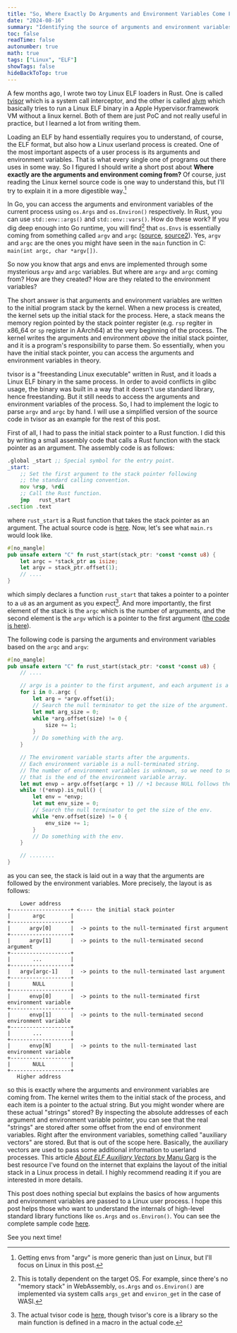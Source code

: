```yaml
---
title: "So, Where Exactly Do Arguments and Environment Variables Come From?"
date: "2024-08-16"
summary: "Identifying the source of arguments and environment variables in a Linux process."
toc: false
readTime: false
autonumber: true
math: true
tags: ["Linux", "ELF"]
showTags: false
hideBackToTop: true
---
```


A few months ago, I wrote two toy Linux ELF loaders in Rust. One is called [tvisor](https://github.com/mathetake/tvisor)
which is a system call interceptor, and the other is called [alvm](https://github.com/mathetake/alvm) which basically
tries to run a Linux ELF binary in a Apple Hypervisor.framework VM without a linux kernel. Both of them are just
PoC and not really useful in practice, but I learned a lot from writing them.

Loading an ELF by hand essentially requires you to understand, of course, the ELF format, but also how a Linux userland
process is created. One of the most important aspects of a user process is its arguments and environment variables. That is 
what every single one of programs out there uses in some way. So I figured I should write a short post about **Where
exactly are the arguments and environment coming from?** Of course, just reading the Linux kernel source code is one
way to understand this, but I'll try to explain it in a more digestible way.[^1]

In Go, you can access the arguments and environment variables of the current process using `os.Args` and `os.Environ()` respectively.
In Rust, you can use `std::env::args()` and `std::env::vars()`. How do these work? If you dig deep enough into Go runtime,
you will find[^2] that `os.Envs` is essentially coming from something called `argv` and `argc` ([source](https://github.com/golang/go/blob/0320616db9e21fd8811a2189a56f234b9737f95f/src/runtime/runtime1.go#L82-L95), [source2](https://github.com/golang/go/blob/0320616db9e21fd8811a2189a56f234b9737f95f/src/runtime/runtime1.go#L54-L57)).
Yes, `argv` and `argc` are the ones you might have seen in the `main` function in C: `main(int argc, char *argv[])`.

So now you know that args and envs are implemented through some mysterious `argv` and `argc` variables. But where are `argv` and `argc` coming from? How are they
created? How are they related to the environment variables?

The short answer is that arguments and environment variables are written to the initial program stack by the kernel. 
When a new process is created, the kernel sets up the initial stack for the process. Here, a stack means the 
memory region pointed by the stack pointer register (e.g. `rsp` regiter in x86_64 or `sp` register in AArch64) at the very beginning of the process. 
The kernel writes the arguments and environment _above_ the initial stack pointer, and it is a program's responsibility to parse them.
So essentially, when you have the initial stack pointer, you can access the arguments and environment variables in theory.

tvisor is a "freestanding Linux executable" written in Rust, and it loads a Linux ELF binary in the same process. In order to avoid conflicts
in glibc usage, the binary was built in a way that it doesn't use standard library, hence freestanding. But it still needs to
access the arguments and environment variables of the process. So, I had to implement the logic to parse `argv` and `argc` by hand.
I will use a simplified version of the source code in tvisor as an example for the rest of this post.

First of all, I had to pass the initial stack pointer to a Rust function. I did this by writing a small assembly code that
calls a Rust function with the stack pointer as an argument. The assembly code is as follows:

```asm
.global _start ;; Special symbol for the entry point.
_start:
    ;; Set the first argument to the stack pointer following
    ;; the standard calling convention.
	mov %rsp, %rdi
	;; Call the Rust function.
	jmp   rust_start
.section .text
```

where `rust_start` is a Rust function that takes the stack pointer as an argument. The actual source code is [here](https://github.com/mathetake/tvisor/blob/3c1bcb2a6fae7053a65909de10e0b09a190eee28/tvisor/asm/entry_x86_64.S).
Now, let's see what `main.rs` would look like.

```rust
#[no_mangle]
pub unsafe extern "C" fn rust_start(stack_ptr: *const *const u8) {
    let argc = *stack_ptr as isize;
    let argv = stack_ptr.offset(1);
    // ....
}
```

which simply declares a function `rust_start` that takes a pointer to a pointer to a `u8` as an argument as you expect[^3].
And more importantly, the first element of the stack is the `argc` which is the number of arguments, 
and the second element is the `argv` which is a pointer to the first argument ([the code is here](https://github.com/mathetake/tvisor/blob/3c1bcb2a6fae7053a65909de10e0b09a190eee28/tvisor/src/lib.rs#L84-L85)).

The following code is parsing the arguments and environment variables based on the `argc` and `argv`:

```rust
#[no_mangle]
pub unsafe extern "C" fn rust_start(stack_ptr: *const *const u8) {
    // ....

    // argv is a pointer to the first argument, and each argument is a null-terminated string.
    for i in 0..argc {
        let arg = *argv.offset(i);
        // Search the null terminator to get the size of the argument.
        let mut arg_size = 0;
        while *arg.offset(size) != 0 {
            size += 1;
        }
        // Do something with the arg.
    }

    // The enviroment variable starts after the arguments.
    // Each environment variable is a null-terminated string.
    // The number of environment variables is unknown, so we need to search for the null pointer
    // that is the end of the environment variable array.
    let mut envp = argv.offset(argc + 1) // +1 because NULL follows the arguments.
    while !(*envp).is_null() {
        let env = *envp;
        let mut env_size = 0;
        // Search the null terminator to get the size of the env.
        while *env.offset(size) != 0 {
            env_size += 1;
        }
        // Do something with the env.
    }

    // ........
}
```

as you can see, the stack is laid out in a way that the arguments are followed by the environment variables.
More precisely, the layout is as follows:

```
    Lower address
+-------------------+ <---- the initial stack pointer
|       argc        |
+-------------------+
|      argv[0]      |  -> points to the null-terminated first argument
+-------------------+
|      argv[1]      |  -> points to the null-terminated second argument
+-------------------+
|       ...         |
+-------------------+
|   argv[argc-1]    |  -> points to the null-terminated last argument
+-------------------+
|       NULL        |
+-------------------+
|      envp[0]      |  -> points to the null-terminated first environment variable
+-------------------+
|      envp[1]      |  -> points to the null-terminated second environment variable
+-------------------+
|       ...         |
+-------------------+
|      envp[N]      |  -> points to the null-terminated last environment variable
+-------------------+
|       NULL        |
+-------------------+
   Higher address
```

so this is exactly where the arguments and environment variables are coming from. 
The kernel writes them to the initial stack of the process, and each item is a pointer to the actual string.
But you might wonder where are these actual "strings" stored? By inspecting the absolute addresses of each argument and environment variable pointer,
you can see that the real "strings" are stored after some offset from the end of environment variables.
Right after the environment variables, something called "auxiliary vectors" are stored. But that is 
out of the scope here. Basically, the auxiliary vectors are used to pass some additional information to userland processes. This article [_About ELF Auxiliary Vectors_ by Manu Garg](https://articles.manugarg.com/aboutelfauxiliaryvectors)
is the best resource I've found on the internet that explains the layout of the initial stack in a Linux process in detail.
I highly recommend reading it if you are interested in more details.

This post does nothing special but explains the basics of how arguments and environment variables are passed to a Linux user process.
I hope this post helps those who want to understand the internals of high-level standard library functions like `os.Args` and `os.Environ()`. You can see the complete sample code [here](https://github.com/mathetake/mathetake.github.io/tree/main/codes/env-args).

See you next time!

[^1]: Getting envs from "argv" is more generic than just on Linux, but I'll focus on Linux in this post.

[^2]: This is totally dependent on the target OS. For example, since there's no "memory stack" in WebAssembly, `os.Args` and `os.Environ()` are implemented via system calls `args_get` and `environ_get` in the case of WASI.

[^3]: The actual tvisor code is [here](https://github.com/mathetake/tvisor/blob/3c1bcb2a6fae7053a65909de10e0b09a190eee28/tvisor/src/lib.rs#L48-L50), though tvisor's core is a library
so the main function is defined in a macro in the actual code.